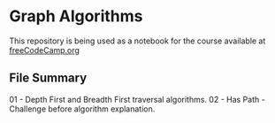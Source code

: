 # Graph Algorithms

This repository is being used as a notebook for the course available at [freeCodeCamp.org](https://www.youtube.com/watch?v=tWVWeAqZ0WU)

## File Summary

01 - Depth First and Breadth First traversal algorithms.
02 - Has Path - Challenge before algorithm explanation.
